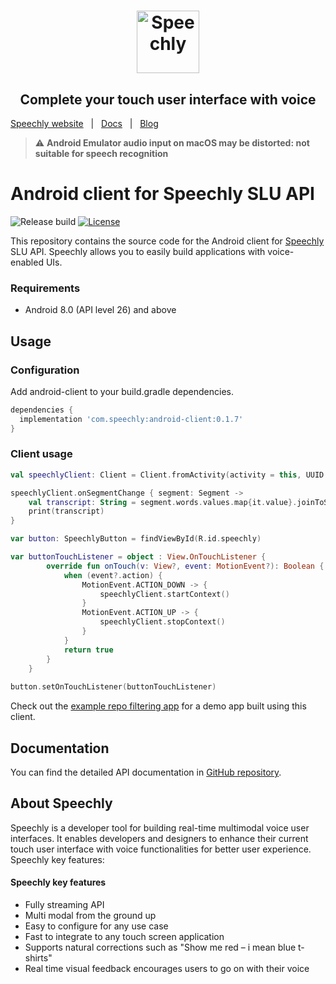 <h1 align="center">
<a href="https://www.speechly.com/?utm_source=github&utm_medium=android-client&utm_campaign=header"><img src="https://www.speechly.com/images/logo.png" height="100" alt="Speechly"></a>
</h1>
<h2 align="center">
Complete your touch user interface with voice
</h2>

[Speechly website](https://www.speechly.com/?utm_source=github&utm_medium=android-client&utm_campaign=header)&nbsp;&nbsp;&nbsp;|&nbsp;&nbsp;&nbsp;[Docs](https://www.speechly.com/docs/?utm_source=github&utm_medium=android-client&utm_campaign=header)&nbsp;&nbsp;&nbsp;|&nbsp;&nbsp;&nbsp;[Blog](https://www.speechly.com/blog/?utm_source=github&utm_medium=android-client&utm_campaign=header)

> :warning: **Android Emulator audio input on macOS may be distorted: not suitable for speech recognition**


# Android client for Speechly SLU API

![Release build](https://github.com/speechly/android-client/workflows/Release%20build/badge.svg)
[![License](http://img.shields.io/:license-mit-blue.svg)](LICENSE)

This repository contains the source code for the Android client for [Speechly](https://www.speechly.com/?utm_source=github&utm_medium=android-client&utm_campaign=text) SLU API. Speechly allows you to easily build applications with voice-enabled UIs.

### Requirements

* Android 8.0 (API level 26) and above

## Usage

### Configuration

Add android-client to your build.gradle dependencies.

```gradle
dependencies {
  implementation 'com.speechly:android-client:0.1.7'
}
```

### Client usage

```kotlin
val speechlyClient: Client = Client.fromActivity(activity = this, UUID.fromString("yourkey"))

speechlyClient.onSegmentChange { segment: Segment ->
    val transcript: String = segment.words.values.map{it.value}.joinToString(" ")
    print(transcript)
}

var button: SpeechlyButton = findViewById(R.id.speechly)

var buttonTouchListener = object : View.OnTouchListener {
        override fun onTouch(v: View?, event: MotionEvent?): Boolean {
            when (event?.action) {
                MotionEvent.ACTION_DOWN -> {
                    speechlyClient.startContext()
                }
                MotionEvent.ACTION_UP -> {
                    speechlyClient.stopContext()
                }
            }
            return true
        }
    }
    
button.setOnTouchListener(buttonTouchListener)
```

Check out the [example repo filtering app](https://github.com/speechly/android-repo-filtering) for a demo app built using this client.

## Documentation

You can find the detailed API documentation in [GitHub repository](https://github.com/speechly/android-client/blob/main/docs/client/README.md).

## About Speechly

Speechly is a developer tool for building real-time multimodal voice user interfaces. It enables developers and designers to enhance their current touch user interface with voice functionalities for better user experience. Speechly key features:

#### Speechly key features

- Fully streaming API
- Multi modal from the ground up
- Easy to configure for any use case
- Fast to integrate to any touch screen application
- Supports natural corrections such as "Show me red – i mean blue t-shirts"
- Real time visual feedback encourages users to go on with their voice
